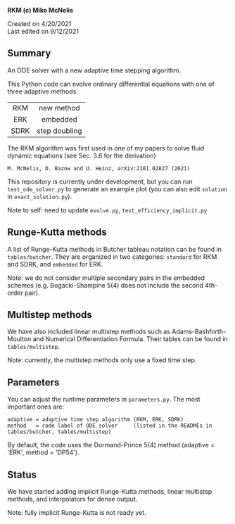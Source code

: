 **RKM (c) Mike McNelis**

Created on 4/20/2021\
Last edited on 9/12/2021

## Summary
An ODE solver with a new adaptive time stepping algorithm.

This Python code can evolve ordinary differential equations with one of three adaptive methods:

|      |               |
|:----:|:-------------:|
| RKM  | new method    |
| ERK  | embedded      |
| SDRK | step doubling |

The RKM algorithm was first used in one of my papers to solve fluid dynamic equations (see Sec. 3.6 for the derivation)

    M. McNelis, D. Bazow and U. Heinz, arXiv:2101.02827 (2021)

This repository is currently under development, but you can run `test_ode_solver.py` to generate an example plot (you can also edit `solution` in `exact_solution.py`).

Note to self: need to update `evolve.py`, `test_efficiency_implicit.py`

## Runge-Kutta methods

A list of Runge-Kutta methods in Butcher tableau notation can be found in `tables/butcher`. They are organized in two categories: `standard` for RKM and SDRK, and `embedded` for ERK.

Note: we do not consider multiple secondary pairs in the embedded schemes (e.g. Bogacki-Shampine 5(4) does not include the second 4th-order pair).

## Multistep methods

We have also included linear multistep methods such as Adams-Bashforth-Moulton and Numerical Differentiation Formula. Their tables can be found in `tables/multistep`.

Note: currently, the multistep methods only use a fixed time step.

## Parameters

You can adjust the runtime parameters in `parameters.py`. The most important ones are:
    
    adaptive = adaptive time step algorithm (RKM, ERK, SDRK)
    method   = code label of ODE solver     (listed in the READMEs in tables/butcher, tables/multistep)
    
By default, the code uses the Dormand-Prince 5(4) method (adaptive = 'ERK', method = 'DP54'). 

## Status

We have started adding implicit Runge-Kutta methods, linear multistep methods, and interpolators for dense output. 

Note: fully implicit Runge-Kutta is not ready yet.



